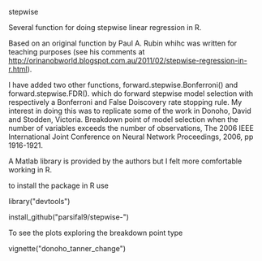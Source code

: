 stepwise

Several function for doing stepwise linear regression in R.

Based on an original function by  Paul A. Rubin whihc was written for teaching purposes 
(see his comments at http://orinanobworld.blogspot.com.au/2011/02/stepwise-regression-in-r.html).

I have added two other functions, forward.stepwise.Bonferroni() and forward.stepwise.FDR().
which do forward stepwise model selection with respectively a Bonferroni and False Doiscovery rate stopping rule.
My interest in doing this was to replicate some of the work in 
Donoho, David and Stodden, Victoria. Breakdown point of model selection when the number of variables exceeds the number of observations,
The 2006 IEEE International Joint Conference on Neural Network Proceedings, 2006, pp 1916-1921.

A Matlab library is provided by the authors but I felt more comfortable working in R.

to install the package in R use

library("devtools")

install_github("parsifal9/stepwise-")

To see the plots exploring the breakdown point type

vignette("donoho_tanner_change")


